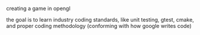 creating a game in opengl

the goal is to learn industry coding standards, like unit testing, gtest, cmake, and proper coding methodology (conforming with how google writes code)

